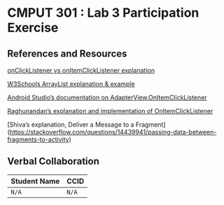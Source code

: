# CMPUT 301 : Lab 3 Participation Exercise

## References and Resources

[onClickListener vs onItemClickListener explanation](https://stackoverflow.com/questions/11044447/difference-between-onclicklistener-and-onitemclicklistener/11044459)

[W3Schools ArrayList explanation & example](https://www.w3schools.com/java/java_arraylist.asp)

[Android Studio’s documentation on AdapterView.OnItemClickListener](https://developer.android.com/reference/android/widget/AdapterView.OnItemClickListener)

[Raghunandan’s explanation and implementation of OnItemClickListener](https://stackoverflow.com/questions/18405299/onitemclicklistener-using-arrayadapter-for-listview)

[Shiva’s explanation, Deliver a Message to a Fragment]
(https://stackoverflow.com/questions/14439941/passing-data-between-fragments-to-activity)

## Verbal Collaboration

| Student Name | CCID      |
| ----- | ----- |
| `N/A` | `N/A` |
